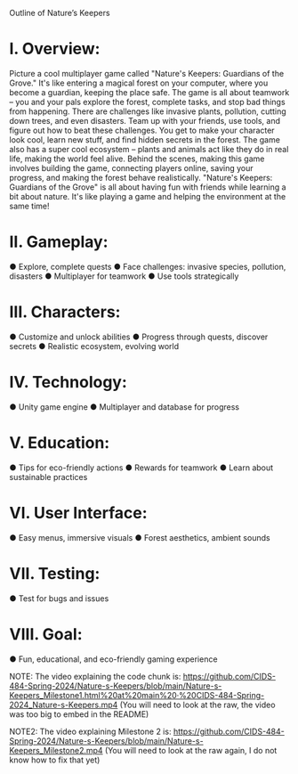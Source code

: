 
Outline of Nature’s Keepers

# I. Overview:
Picture a cool multiplayer game called "Nature's Keepers: Guardians of the Grove." It's like entering a magical forest on your computer, where you become a guardian, keeping the place safe. The game is all about teamwork – you and your pals explore the forest, complete tasks, and stop bad things from happening.
There are challenges like invasive plants, pollution, cutting down trees, and even disasters. Team up with your friends, use tools, and figure out how to beat these challenges. You get to make your character look cool, learn new stuff, and find hidden secrets in the forest.
The game also has a super cool ecosystem – plants and animals act like they do in real life, making the world feel alive. Behind the scenes, making this game involves building the game, connecting players online, saving your progress, and making the forest behave realistically.
"Nature's Keepers: Guardians of the Grove" is all about having fun with friends while learning a bit about nature. It's like playing a game and helping the environment at the same time!
# II. Gameplay:
●	Explore, complete quests
●	Face challenges: invasive species, pollution, disasters
●	Multiplayer for teamwork
●	Use tools strategically
# III. Characters:
●	Customize and unlock abilities
●	Progress through quests, discover secrets
●	Realistic ecosystem, evolving world
#  IV. Technology:
●	Unity game engine
●	Multiplayer and database for progress
#  V. Education:
●	Tips for eco-friendly actions
●	Rewards for teamwork
●	Learn about sustainable practices
#  VI. User Interface:
●	Easy menus, immersive visuals
●	Forest aesthetics, ambient sounds
#  VII. Testing:
●	Test for bugs and issues
#  VIII. Goal:
●	Fun, educational, and eco-friendly gaming experience

NOTE: The video explaining the code chunk is: https://github.com/CIDS-484-Spring-2024/Nature-s-Keepers/blob/main/Nature-s-Keepers_Milestone1.html%20at%20main%20·%20CIDS-484-Spring-2024_Nature-s-Keepers.mp4 
(You will need to look at the raw, the video was too big to embed in the README)

NOTE2: The video explaining Milestone 2 is: https://github.com/CIDS-484-Spring-2024/Nature-s-Keepers/blob/main/Nature-s-Keepers_Milestone2.mp4
(You will need to look at the raw again, I do not know how to fix that yet)
